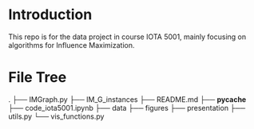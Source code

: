 # Introduction
This repo is for the data project in course IOTA 5001, mainly focusing on algorithms for Influence Maximization.

# File Tree
.
├── IMGraph.py
├── IM_G_instances
├── README.md
├── __pycache__
├── code_iota5001.ipynb
├── data
├── figures
├── presentation
├── utils.py
└── vis_functions.py